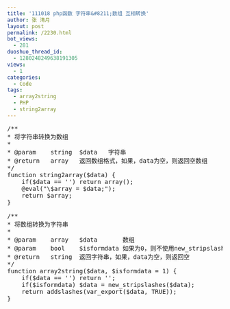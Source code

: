 ```yaml
---
title: '111018 php函数 字符串&#8211;数组 互相转换'
author: 张 清月
layout: post
permalink: /2230.html
bot_views:
  - 281
duoshuo_thread_id:
  - 1280248249638191305
views:
  - 1
categories:
  - Code
tags:
  - array2string
  - PHP
  - string2array
---
```

<pre lang="php">/**
* 将字符串转换为数组
*
* @param	string	$data	字符串
* @return	array	返回数组格式，如果，data为空，则返回空数组
*/
function string2array($data) {
	if($data == '') return array();
	@eval("\$array = $data;");
	return $array;
}

/**
* 将数组转换为字符串
*
* @param	array	$data		数组
* @param	bool	$isformdata	如果为0，则不使用new_stripslashes处理，可选参数，默认为1
* @return	string	返回字符串，如果，data为空，则返回空
*/
function array2string($data, $isformdata = 1) {
	if($data == '') return '';
	if($isformdata) $data = new_stripslashes($data);
	return addslashes(var_export($data, TRUE));
}
</pre>